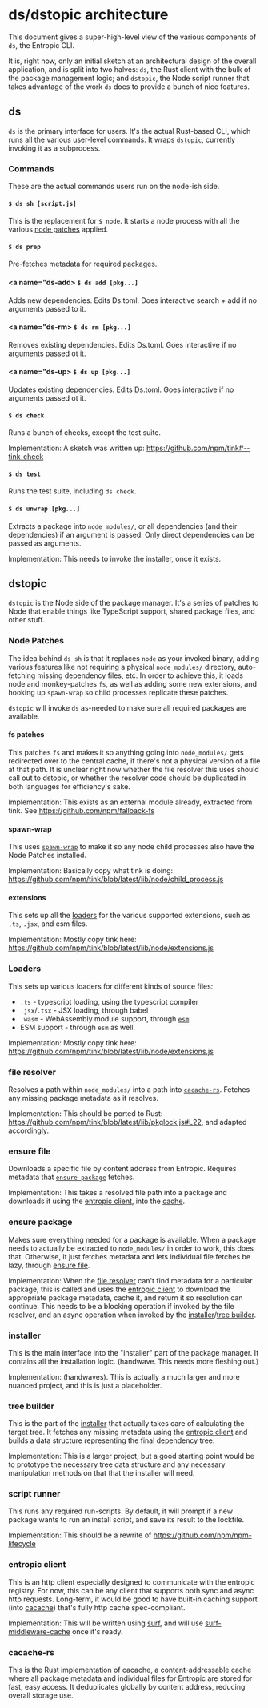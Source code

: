 # ds/dstopic architecture

This document gives a super-high-level view of the various components of `ds`, the Entropic CLI.

It is, right now, only an initial sketch at an architectural design of the overall application, and is split into two halves: `ds`, the Rust client with the bulk of the package management logic; and `dstopic`, the Node script runner that takes advantage of the work `ds` does to provide a bunch of nice features.

## ds

`ds` is the primary interface for users. It's the actual Rust-based CLI, which runs all the various user-level commands. It wraps [`dstopic`](#dstopic), currently invoking it as a subprocess.

### Commands

These are the actual commands users run on the node-ish side.

#### <a name="ds-sh"></a> `$ ds sh [script.js]`

This is the replacement for `$ node`. It starts a node process with all the various [node patches](#node-patches) applied.

#### <a name="ds-prep"></a> `$ ds prep`

Pre-fetches metadata for required packages.

#### <a name="ds-add> `$ ds add [pkg...]`

Adds new dependencies. Edits Ds.toml. Does interactive search + add if no arguments passed to it.

#### <a name="ds-rm> `$ ds rm [pkg...]`

Removes existing dependencies. Edits Ds.toml. Goes interactive if no arguments passed ot it.

#### <a name="ds-up> `$ ds up [pkg...]`

Updates existing dependencies. Edits Ds.toml. Goes interactive if no arguments passed ot it.

#### <a name="ds-check"></a> `$ ds check`

Runs a bunch of checks, except the test suite.

Implementation: A sketch was written up: https://github.com/npm/tink#--tink-check

#### <a name="ds-check"></a> `$ ds test`

Runs the test suite, including `ds check`.

#### <a name="ds-unwrap"></a> `$ ds unwrap [pkg...]`

Extracts a package into `node_modules/`, or all dependencies (and their dependencies) if an argument is passed. Only direct dependencies can be passed as arguments.

Implementation: This needs to invoke the installer, once it exists.

## dstopic

`dstopic` is the Node side of the package manager. It's a series of patches to Node that enable things like TypeScript support, shared package files, and other stuff.

### Node Patches

The idea behind `ds sh` is that it replaces `node` as your invoked binary, adding various features like not requiring a physical `node_modules/` directory, auto-fetching missing dependency files, etc. In order to achieve this, it loads node and monkey-patches `fs`, as well as adding some new extensions, and hooking up `spawn-wrap` so child processes replicate these patches.

`dstopic` will invoke `ds` as-needed to make sure all required packages are available.

#### fs patches

This patches `fs` and makes it so anything going into `node_modules/` gets redirected over to the central cache, if there's not a physical version of a file at that path. It is unclear right now whether the file resolver this uses should call out to dstopic, or whether the resolver code should be duplicated in both languages for efficiency's sake.

Implementation: This exists as an external module already, extracted from tink. See https://github.com/npm/fallback-fs

#### spawn-wrap

This uses [`spawn-wrap`](https://npm.im/spawn-wrap) to make it so any node child processes also have the Node Patches installed.

Implementation: Basically copy what tink is doing: https://github.com/npm/tink/blob/latest/lib/node/child_process.js

#### extensions

This sets up all the [loaders](#loaders) for the various supported extensions, such as `.ts`, `.jsx`, and esm files.

Implementation: Mostly copy tink here: https://github.com/npm/tink/blob/latest/lib/node/extensions.js

### Loaders

This sets up various loaders for different kinds of source files:

- `.ts` - typescript loading, using the typescript compiler
- `.jsx`/`.tsx` - JSX loading, through babel
- `.wasm` - WebAssembly module support, through [`esm`](https://npm.im/esm)
- ESM support - through `esm` as well.

Implementation: Mostly copy tink here: https://github.com/npm/tink/blob/latest/lib/node/extensions.js

### file resolver

Resolves a path within `node_modules/` into a path into [`cacache-rs`](#cacache-rs). Fetches any missing package metadata as it resolves.

Implementation: This should be ported to Rust: https://github.com/npm/tink/blob/latest/lib/pkglock.js#L22, and adapted accordingly.

### ensure file

Downloads a specific file by content address from Entropic. Requires metadata that [`ensure package`](#ensure-package) fetches.

Implementation: This takes a resolved file path into a package and downloads it using the [entropic client](#entropic-client), into the [cache](#cacache-rs).

### ensure package

Makes sure everything needed for a package is available. When a package needs to actually be extracted to `node_modules/` in order to work, this does that. Otherwise, it just fetches metadata and lets individual file fetches be lazy, through [ensure file](#ensure-file).

Implementation: When the [file resolver](#file-resolver) can't find metadata for a particular package, this is called and uses the [entropic client](#entropic-client) to download the appropriate package metadata, cache it, and return it so resolution can continue. This needs to be a blocking operation if invoked by the file resolver, and an async operation when invoked by the [installer](#installer)/[tree builder](#tree-builder).

### installer

This is the main interface into the "installer" part of the package manager. It contains all the installation logic. (handwave. This needs more fleshing out.)

Implementation: (handwaves). This is actually a much larger and more nuanced project, and this is just a placeholder.

### tree builder

This is the part of the [installer](#installer) that actually takes care of calculating the target tree. It fetches any missing metadata using the [entropic client](#entropic-client) and builds a data structure representing the final dependency tree.

Implementation: This is a larger project, but a good starting point would be to prototype the necessary tree data structure and any necessary manipulation methods on that that the installer will need.

### script runner

This runs any required run-scripts. By default, it will prompt if a new package wants to run an install script, and save its result to the lockfile.

Implementation: This should be a rewrite of https://github.com/npm/npm-lifecycle

### entropic client

This is an http client especially designed to communicate with the entropic registry. For now, this can be any client that supports both sync and async http requests. Long-term, it would be good to have built-in caching support (into [cacache](#cacache-rs)) that's fully http cache spec-compliant.

Implementation: This will be written using [surf](https://crates.io/crates/surf), and will use [surf-middleware-cache](https://github.com/zkat/surf-middleware-cache) once it's ready.

### cacache-rs

This is the Rust implementation of cacache, a content-addressable cache where all package metadata and individual files for Entropic are stored for fast, easy access. It deduplicates globally by content address, reducing overall storage use.
